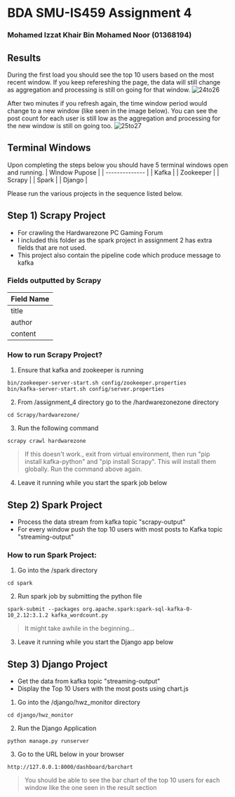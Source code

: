 # BDA SMU-IS459 Assignment 4

### Mohamed Izzat Khair Bin Mohamed Noor (01368194)

## Results
During the first load you should see the top 10 users based on the most recent window. If you keep refereshing the page, the data will still change as aggregation and processing is still on going for that window.
![24to26](https://user-images.githubusercontent.com/60332263/142249932-4f8a7c7e-bc01-48fe-bed9-587fe53ba439.png)

After two minutes if you refresh again, the time window period would change to a new window (like seen in the image below). You can see the post count for each user is still low as the aggregation and processing for the new window is still on going too.
![25to27](https://user-images.githubusercontent.com/60332263/142250367-01e6fb79-c7e7-4f0e-b406-21c7c51c5ad9.png)

## Terminal Windows
Upon completing the steps below you should have 5 terminal windows open and running. 
| Window Pupose     |
| --------------    |
| Kafka             |
| Zookeeper         |
| Scrapy            |
| Spark             |
| Django            |

Please run the various projects in the sequence listed below.
## Step 1) Scrapy Project

- For crawling the Hardwarezone PC Gaming Forum
- I included this folder as the spark project in assignment 2 has extra fields that are not used.
- This project also contain the pipeline code which produce message to kafka

### Fields outputted by Scrapy

| Field Name |
| ---------- |
| title      |
| author     |
| content    |

### How to run Scrapy Project?

1. Ensure that kafka and zookeeper is running

```
bin/zookeeper-server-start.sh config/zookeeper.properties
bin/kafka-server-start.sh config/server.properties
```

2. From /assignment_4 directory go to the /hardwarezonezone directory

```
cd Scrapy/hardwarezone/
```

3. Run the following command

```
scrapy crawl hardwarezone
```

> If this doesn't work., exit from virtual environment, then run "pip install kafka-python" and "pip install Scrapy". This will install them globally. Run the command above again.

4. Leave it running while you start the spark job below

## Step 2) Spark Project

- Process the data stream from kafka topic "scrapy-output"
- For every window push the top 10 users with most posts to Kafka topic "streaming-output"

### How to run Spark Project:

1. Go into the /spark directory

```
cd spark
```

2. Run spark job by submitting the python file

```
spark-submit --packages org.apache.spark:spark-sql-kafka-0-10_2.12:3.1.2 kafka_wordcount.py
```

> It might take awhile in the beginning...

3. Leave it running while you start the Django app below

## Step 3) Django Project
- Get the data from kafka topic "streaming-output"
- Display the Top 10 Users with the most posts using chart.js
1. Go into the /django/hwz_monitor directory
```
cd django/hwz_monitor
```
2. Run the Django Application
```
python manage.py runserver
```
3. Go to the URL below in your browser
```
http://127.0.0.1:8000/dashboard/barchart
```
> You should be able to see the bar chart of the top 10 users for each window like the one seen in the result section
